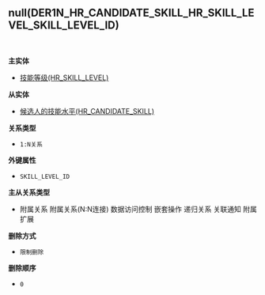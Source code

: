 ## null(DER1N_HR_CANDIDATE_SKILL_HR_SKILL_LEVEL_SKILL_LEVEL_ID) <!-- {docsify-ignore-all} -->



<br>
<p class="panel-title"><b>主实体</b></p>

* [技能等级(HR_SKILL_LEVEL)](module/hr/hr_skill_level)

<p class="panel-title"><b>从实体</b></p>

* [候选人的技能水平(HR_CANDIDATE_SKILL)](module/hr/hr_candidate_skill)

<p class="panel-title"><b>关系类型</b></p>

* `1:N关系`

<p class="panel-title"><b>外键属性</b></p>

* `SKILL_LEVEL_ID`

<p class="panel-title"><b>主从关系类型</b></p>

* <i class="fa fa-square"/></i> 附属关系 <i class="fa fa-square"/></i> 附属关系(N:N连接) <i class="fa fa-square"/></i> 数据访问控制 <i class="fa fa-square"/></i> 嵌套操作 <i class="fa fa-square"/></i> 递归关系 <i class="fa fa-square"/></i> 关联通知 <i class="fa fa-square"/></i> 附属扩展

<p class="panel-title"><b>删除方式</b></p>

* `限制删除`

<p class="panel-title"><b>删除顺序</b></p>

* `0`
